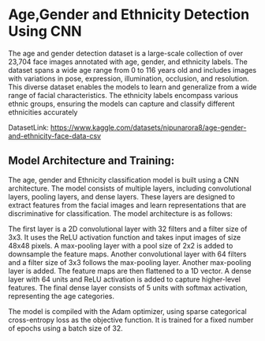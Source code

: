 # Age,Gender and Ethnicity Detection Using CNN
 
The age and gender detection dataset is a large-scale collection of over 23,704 face images annotated with age, gender, and ethnicity labels. The dataset spans a wide age range from 0 to 116 years old and includes images with variations in pose, expression, illumination, occlusion, and resolution. This diverse dataset enables the models to learn and generalize from a wide range of facial characteristics. The ethnicity labels encompass various ethnic groups, ensuring the models can capture and classify different ethnicities accurately

DatasetLink:  https://www.kaggle.com/datasets/nipunarora8/age-gender-and-ethnicity-face-data-csv


## Model Architecture and Training:
The age, gender and Ethnicity classification model is built using a CNN architecture. The model consists of multiple layers, including convolutional layers, pooling layers, and dense layers. These layers are designed to extract features from the facial images and learn representations that are discriminative for classification.
The model architecture is as follows:

The first layer is a 2D convolutional layer with 32 filters and a filter size of 3x3. It uses the ReLU activation function and takes input images of size 48x48 pixels.
A max-pooling layer with a pool size of 2x2 is added to downsample the feature maps.
Another convolutional layer with 64 filters and a filter size of 3x3 follows the max-pooling layer.
Another max-pooling layer is added.
The feature maps are then flattened to a 1D vector.
A dense layer with 64 units and ReLU activation is added to capture higher-level features.
The final dense layer consists of 5 units with softmax activation, representing the age categories.

The model is compiled with the Adam optimizer, using sparse categorical cross-entropy loss as the objective function. It is trained for a fixed number of epochs using a batch size of 32.
